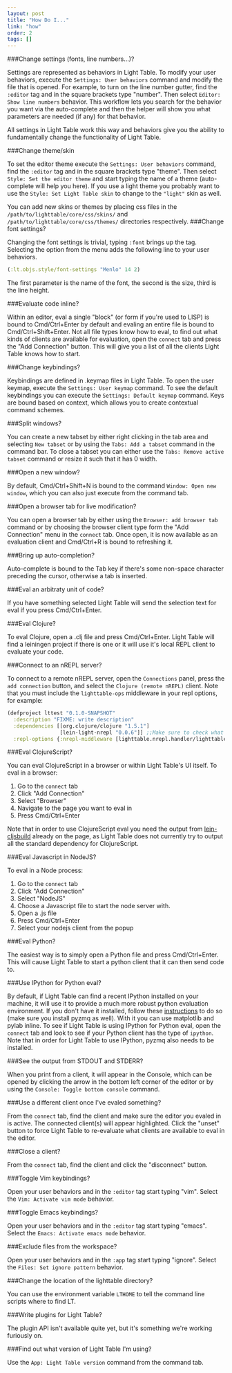 ```yaml
---
layout: post
title: "How Do I..."
link: "how"
order: 2
tags: []
---
```


###Change settings (fonts, line numbers...)?

Settings are represented as behaviors in Light Table. To modify your user behaviors, execute the `Settings: User behaviors` command and modify the file that is opened. For example, to turn on the line number gutter, find the `:editor` tag and in the square brackets type "number". Then select `Editor: Show line numbers` behavior. This workflow lets you search for the behavior you want via the auto-complete and then the helper will show you what parameters are needed (if any) for that behavior.

All settings in Light Table work this way and behaviors give you the ability to fundamentally change the functionality of Light Table.

###Change theme/skin

To set the editor theme execute the `Settings: User behaviors` command, find the `:editor` tag and in the square brackets type "theme". Then select `Style: Set the editor theme` and start typing the name of a theme (auto-complete will help you here). If you use a light theme you probably want to use the `Style: Set Light Table skin` to change to the `"light"` skin as well.

You can add new skins or themes by placing css files in the `/path/to/lighttable/core/css/skins/` and `/path/to/lighttable/core/css/themes/` directories respectively.
###Change font settings?

Changing the font settings is trivial, typing `:font` brings up the tag. Selecting the option from the menu adds the following line to your user behaviors.

```clojure
(:lt.objs.style/font-settings "Menlo" 14 2)
```
The first parameter is the name of the font, the second is the size, third is the line height.

###Evaluate code inline?

Within an editor, eval a single "block" (or form if you're used to LISP) is bound to Cmd/Ctrl+Enter by default and evaling an entire file is bound to Cmd/Ctrl+Shift+Enter. Not all file types know how to eval, to find out what kinds of clients are available for evaluation, open the `connect` tab and press the "Add Connection" button. This will give you a list of all the clients Light Table knows how to start.

###Change keybindings?

Keybindings are defined in .keymap files in Light Table. To open the user keymap, execute the `Settings: User keymap` command. To see the default keybindings you can execute the `Settings: Default keymap` command. Keys are bound based on context, which allows you to create contextual command schemes.

###Split windows?

You can create a new tabset by either right clicking in the tab area and selecting `New tabset` or by using the `Tabs: Add a tabset` command in the command bar. To close a tabset you can either use the `Tabs: Remove active tabset` command or resize it such that it has 0 width.

###Open a new window?

By default, Cmd/Ctrl+Shift+N is bound to the command `Window: Open new window`, which you can also just execute from the command tab.

###Open a browser tab for live modification?

You can open a browser tab by either using the `Browser: add browser tab` command or by choosing the browser client type form the "Add Connection" menu in the `connect` tab. Once open, it is now available as an evaluation client and Cmd/Ctrl+R is bound to refreshing it.

###Bring up auto-completion?

Auto-complete is bound to the Tab key if there's some non-space character preceding the cursor, otherwise a tab is inserted.

###Eval an arbitraty unit of code?

If you have something selected Light Table will send the selection text for eval if you press Cmd/Ctrl+Enter.

###Eval Clojure?

To eval Clojure, open a .clj file and press Cmd/Ctrl+Enter. Light Table will find a leiningen project if there is one or it will use it's local REPL client to evaluate your code.

###Connect to an nREPL server?

To connect to a remote nREPL server, open the `Connections` panel, press the `add connection` button, and select the `Clojure (remote nREPL)` client. Note that you must include the `lighttable-ops` middleware in your repl options, for example:

```clojure
(defproject lttest "0.1.0-SNAPSHOT"
  :description "FIXME: write description"
  :dependencies [[org.clojure/clojure "1.5.1"]
                 [lein-light-nrepl "0.0.6"]] ;;Make sure to check what the latest version of lein-light-nrepl is
  :repl-options {:nrepl-middleware [lighttable.nrepl.handler/lighttable-ops]})
```

###Eval ClojureScript?

You can eval ClojureScript in a browser or within Light Table's UI itself. To eval in a browser:

1. Go to the `connect` tab
2. Click "Add Connection"
3. Select "Browser"
4. Navigate to the page you want to eval in
5. Press Cmd/Ctrl+Enter

Note that in order to use ClojureScript eval you need the output from [lein-cljsbuild](https://github.com/emezeske/lein-cljsbuild) already on the page, as Light Table does not currently try to output all the standard dependency for ClojureScript.

###Eval Javascript in NodeJS?

To eval in a Node process:

1. Go to the `connect` tab
2. Click "Add Connection"
3. Select "NodeJS"
4. Choose a Javascript file to start the node server with.
5. Open a .js file
6. Press Cmd/Ctrl+Enter
7. Select your nodejs client from the popup

###Eval Python?

The easiest way is to simply open a Python file and press Cmd/Ctrl+Enter. This will cause Light Table to start a python client that it can then send code to.

###Use IPython for Python eval?

By default, if Light Table can find a recent IPython installed on your machine, it will use it to provide a much more robust python evaluation environment. If you don't have it installed, follow these [instructions](http://ipython.org/ipython-doc/stable/install/install.html) to do so (make sure you install pyzmq as well). With it you can use matplotlib and pylab inline. To see if Light Table is using IPython for Python eval, open the `connect` tab and look to see if your Python client has the type of `ipython`. Note that in order for Light Table to use IPython, pyzmq also needs to be installed.

###See the output from STDOUT and STDERR?

When you print from a client, it will appear in the Console, which can be opened by clicking the arrow in the bottom left corner of the editor or by using the `Console: Toggle bottom console` command.

###Use a different client once I've evaled something?

From the `connect` tab, find the client and make sure the editor you evaled in is active. The connected client(s) will appear highlighted. Click the "unset" button to force Light Table to re-evaluate what clients are available to eval in the editor.

###Close a client?

From the `connect` tab, find the client and click the "disconnect" button.

###Toggle Vim keybindings?

Open your user behaviors and in the `:editor` tag start typing "vim". Select the `Vim: Activate vim mode` behavior.

###Toggle Emacs keybindings?

Open your user behaviors and in the `:editor` tag start typing "emacs". Select the `Emacs: Activate emacs mode` behavior.

###Exclude files from the workspace?

Open your user behaviors and in the `:app` tag start typing "ignore". Select the `Files: Set ignore pattern` behavior.

###Change the location of the lighttable directory?

You can use the environment variable `LTHOME` to tell the command line scripts where to find LT.

###Write plugins for Light Table?

The plugin API isn't available quite yet, but it's something we're working furiously on.

###Find out what version of Light Table I'm using?

Use the `App: Light Table version` command from the command tab.
